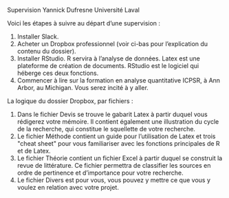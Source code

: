 Supervision
Yannick Dufresne Université Laval

Voici les étapes à suivre au départ d’une supervision :
1. Installer Slack.
2. Acheter un Dropbox professionnel (voir ci-bas pour l’explication du contenu du dossier).
3. Installer RStudio. R servira à l’analyse de données. Latex est une plateforme de création de documents. RStudio est le logiciel qui héberge ces deux fonctions.
4. Commencer à lire sur la formation en analyse quantitative ICPSR, à Ann Arbor, au Michigan. Vous serez incité à y aller.

La logique du dossier Dropbox, par fichiers :

1. Dans le fichier Devis se trouve le gabarit Latex à partir duquel vous rédigerez votre mémoire. Il contient également une illustration du cycle de la recherche, qui constitue le squellette de votre recherche.
2. Le fichier Méthode contient un guide pour l’utilisation de Latex et trois "cheat sheet" pour vous familiariser avec les fonctions principales de R et de Latex.
3. Le fichier Théorie contient un fichier Excel à partir duquel se construit la revue de littérature. Ce fichier permettra de classifier les sources en ordre de pertinence et d’importance pour votre recherche.
4. Le fichier Divers est pour vous, vous pouvez y mettre ce que vous y voulez en relation avec votre projet.